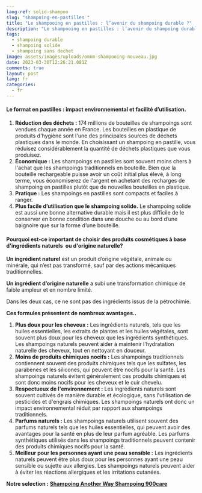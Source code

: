 ```yaml
---
lang-ref: solid-shampoo
slug: "shampoing-en-pastilles "
title: "Le shampooing en pastilles : l’avenir du shampoing durable ?"
description: "Le shampooing en pastilles : l’avenir du shampoing durable ?"
tags:
  - shampoing durable
  - shampoing solide
  - shampoing sans dechet
image: assets/images/uploads/omnm-shampooing-nouveau.jpg
date: 2023-03-30T12:26:21.081Z
comments: true
layout: post
lang: fr
categories:
  - fr
---
```

#### **Le format en pastilles :** impact environnemental et facilité d’utilisation. 

1. **Réduction des déchets :** 174 millions de bouteilles de shampoings sont vendues chaque année en France. Les bouteilles en plastique de produits d'hygiène sont l'une des principales sources de déchets plastiques dans le monde. En choisissant un shampoing en pastille, vous réduisez considérablement la quantité de déchets plastiques que vous produisez.
2. **Économique :** Les shampoings en pastilles sont souvent moins chers à l'achat que les shampoings traditionnels en bouteille. Bien que la bouteille rechargeable puisse avoir un coût initial plus élevé, à long terme, vous économiserez de l'argent en achetant des recharges de shampoing en pastilles plutôt que de nouvelles bouteilles en plastique.
3. **Pratique :** Les shampoings en pastilles sont compacts et faciles à ranger. 
4. **Plus facile d’utilisation que le shampoing solide.** Le shampoing solide est aussi une bonne alternative durable mais il est plus difficile de le conserver en bonne condition dans une douche ou au bord d’une baignoire que sur la forme d’une bouteille. 

#### **Pourquoi est-ce important de choisir des produits cosmétiques à base d'ingrédients naturels  ou d'origine naturelle?** 

**Un ingrédient naturel** est un produit d’origine végétale, animale ou minérale, qui n’est pas transformé, sauf par des actions mécaniques traditionnelles. 

**Un ingrédient d’origine naturelle** a subi une transformation chimique de faible ampleur et en nombre limité.

Dans les deux cas, ce ne sont pas des ingrédients issus de la pétrochimie. 

**Ces formules présentent de nombreux avantages..** 

1. **Plus doux pour les cheveux :** Les ingrédients naturels, tels que les huiles essentielles, les extraits de plantes et les huiles végétales, sont souvent plus doux pour les cheveux que les ingrédients synthétiques. Les shampoings naturels peuvent aider à maintenir l'hydratation naturelle des cheveux, tout en nettoyant en douceur.
2. **Moins de produits chimiques nocifs :** Les shampoings traditionnels contiennent souvent des produits chimiques tels que les sulfates, les parabènes et les silicones, qui peuvent être nocifs pour la santé. Les shampoings naturels évitent généralement ces produits chimiques et sont donc moins nocifs pour les cheveux et le cuir chevelu.
3. **Respectueux de l'environnement :** Les ingrédients naturels sont souvent cultivés de manière durable et écologique, sans l'utilisation de pesticides et d'engrais chimiques. Les shampoings naturels ont donc un impact environnemental réduit par rapport aux shampoings traditionnels.
4. **Parfums naturels :** Les shampoings naturels utilisent souvent des parfums naturels tels que les huiles essentielles, qui peuvent avoir des avantages pour la santé en plus de leur parfum agréable. Les parfums synthétiques utilisés dans les shampoings traditionnels peuvent contenir des produits chimiques nocifs pour la santé.
5. **Meilleur pour les personnes ayant une peau sensible :** Les ingrédients naturels peuvent être plus doux pour les personnes ayant une peau sensible ou sujette aux allergies. Les shampoings naturels peuvent aider à éviter les réactions allergiques et les irritations cutanées.

**Notre selection :** 
**[Shampoing Another Way ](https://www.another-way.com/collections/shampoing-ecologique/products/shampoing)**
**[Shampoing 900care](https://900.care/products/shampoing)**